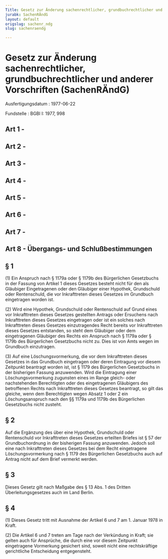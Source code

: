 ```yaml
---
Title: Gesetz zur Änderung sachenrechtlicher, grundbuchrechtlicher und anderer Vorschriften
jurabk: SachenRÄndG
layout: default
origslug: sachenr_ndg
slug: sachenraendg

---
```


# Gesetz zur Änderung sachenrechtlicher, grundbuchrechtlicher und anderer Vorschriften (SachenRÄndG)

Ausfertigungsdatum
:   1977-06-22

Fundstelle
:   BGBl I: 1977, 998



## Art 1 - 



## Art 2 - 



## Art 3 - 



## Art 4 - 



## Art 5 - 



## Art 6 - 



## Art 7 - 



## Art 8 - Übergangs- und Schlußbestimmungen



## § 1

(1) Ein Anspruch nach § 1179a oder § 1179b des Bürgerlichen
Gesetzbuchs in der Fassung von Artikel 1 dieses Gesetzes besteht nicht
für den als Gläubiger Eingetragenen oder den Gläubiger einer Hypothek,
Grundschuld oder Rentenschuld, die vor Inkrafttreten dieses Gesetzes
im Grundbuch eingetragen worden ist.

(2) Wird eine Hypothek, Grundschuld oder Rentenschuld auf Grund eines
vor Inkrafttreten dieses Gesetzes gestellten Antrags oder Ersuchens
nach Inkrafttreten dieses Gesetzes eingetragen oder ist ein solches
nach Inkrafttreten dieses Gesetzes einzutragendes Recht bereits vor
Inkrafttreten dieses Gesetzes entstanden, so steht dem Gläubiger oder
dem eingetragenen Gläubiger des Rechts ein Anspruch nach § 1179a oder
§ 1179b des Bürgerlichen Gesetzbuchs nicht zu. Dies ist von Amts wegen
im Grundbuch einzutragen.

(3) Auf eine Löschungsvormerkung, die vor dem Inkrafttreten dieses
Gesetzes in das Grundbuch eingetragen oder deren Eintragung vor diesem
Zeitpunkt beantragt worden ist, ist § 1179 des Bürgerlichen
Gesetzbuchs in der bisherigen Fassung anzuwenden. Wird die Eintragung
einer Löschungsvormerkung zugunsten eines im Range gleich- oder
nachstehenden Berechtigten oder des eingetragenen Gläubigers des
betroffenen Rechts nach Inkrafttreten dieses Gesetzes beantragt, so
gilt das gleiche, wenn dem Berechtigten wegen Absatz 1 oder 2 ein
Löschungsanspruch nach den §§ 1179a und 1179b des Bürgerlichen
Gesetzbuchs nicht zusteht.


## § 2

Auf die Ergänzung des über eine Hypothek, Grundschuld oder
Rentenschuld vor Inkrafttreten dieses Gesetzes erteilten Briefes ist §
57 der Grundbuchordnung in der bisherigen Fassung anzuwenden. Jedoch
soll eine nach Inkrafttreten dieses Gesetzes bei dem Recht
eingetragene Löschungsvormerkung nach § 1179 des Bürgerlichen
Gesetzbuchs auch auf Antrag nicht auf dem Brief vermerkt werden.


## § 3

Dieses Gesetz gilt nach Maßgabe des § 13 Abs. 1 des Dritten
Überleitungsgesetzes auch im Land Berlin.


## § 4

(1) Dieses Gesetz tritt mit Ausnahme der Artikel 6 und 7 am 1. Januar
1978 in Kraft.

(2) Die Artikel 6 und 7 treten am Tage nach der Verkündung in Kraft;
sie gelten auch für Ansprüche, die durch eine vor diesem Zeitpunkt
eingetragene Vormerkung gesichert sind, soweit nicht eine
rechtskräftige gerichtliche Entscheidung  entgegensteht.

